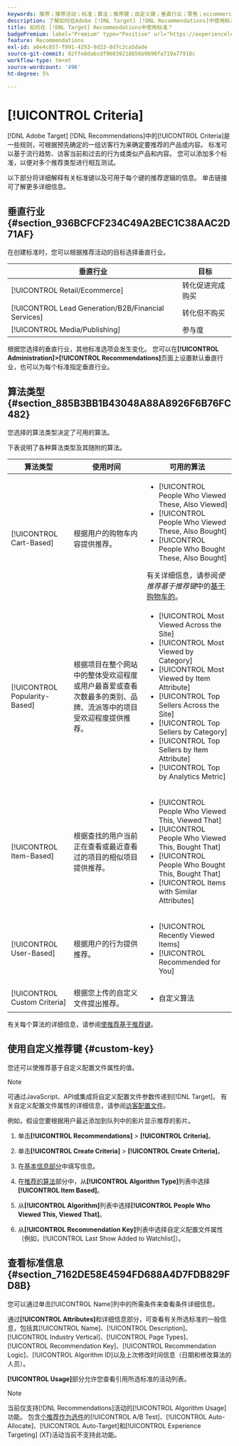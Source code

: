 ```yaml
---
keywords: 推荐；推荐活动；标准；算法；推荐键；自定义键；垂直行业；零售；eccommerce；商机生成；b2b；金融服务；媒体；发布
description: 了解如何在Adobe [!DNL Target] [!DNL Recommendations]中使用标准。
title: 如何在 [!DNL Target] Recommendations中使用标准？
badgePremium: label="Premium" type="Positive" url="https://experienceleague.adobe.com/docs/target/using/introduction/intro.html?lang=en#premium newtab=true" tooltip="查看Target Premium中包含的内容。"
feature: Recommendations
exl-id: a6e4c857-f991-4293-9d33-8d7c2ca5dade
source-git-commit: 02ffe8da6cdf96039218656b9690fa719a77910c
workflow-type: tm+mt
source-wordcount: '496'
ht-degree: 5%

---
```


# [!UICONTROL Criteria]

[!DNL Adobe Target] [!DNL Recommendations]中的[!UICONTROL Criteria]是一些规则，可根据预先确定的一组访客行为来确定要推荐的产品或内容。 标准可以基于流行趋势、访客当前和过去的行为或类似产品和内容。 您可以添加多个标准，以便对多个推荐类型进行相互测试。

以下部分将详细解释有关标准键以及可用于每个键的推荐逻辑的信息。 单击链接可了解更多详细信息。

## 垂直行业 {#section_936BCFCF234C49A2BEC1C38AAC2D71AF}

在创建标准时，您可以根据推荐活动的目标选择垂直行业。

| 垂直行业 | 目标 |
|--- |--- |
| [!UICONTROL Retail/Ecommerce] | 转化促进完成购买 |
| [!UICONTROL Lead Generation/B2B/Financial Services] | 转化但不购买 |
| [!UICONTROL Media/Publishing] | 参与度 |

根据您选择的垂直行业，其他标准选项会发生变化。 您可以在&#x200B;**[!UICONTROL Administration]>[!UICONTROL Recommendations]**&#x200B;页面上设置默认垂直行业，也可以为每个标准指定垂直行业。

## 算法类型 {#section_885B3BB1B43048A88A8926F6B76FC482}

您选择的算法类型决定了可用的算法。

下表说明了各种算法类型及其随附的算法。

| 算法类型 | 使用时间 | 可用的算法 |
| --- | --- | --- |
| [!UICONTROL Cart-Based] | 根据用户的购物车内容提供推荐。 | <ul><li>[!UICONTROL People Who Viewed These, Also Viewed]</li><li>[!UICONTROL People Who Viewed These, Also Bought]</li><li>[!UICONTROL People Who Bought These, Also Bought]</li></ul>有关详细信息，请参阅&#x200B;*使推荐基于推荐键*&#x200B;中的[基于购物车的](/help/main/c-recommendations/c-algorithms/base-the-recommendation-on-a-recommendation-key.md#cart-based)。 |
| [!UICONTROL Popularity-Based] | 根据项目在整个网站中的整体受欢迎程度或用户最喜爱或查看次数最多的类别、品牌、流派等中的项目受欢迎程度提供推荐。 | <ul><li>[!UICONTROL Most Viewed Across the Site]</li><li>[!UICONTROL Most Viewed by Category]</li><li>[!UICONTROL Most Viewed by Item Attribute]</li><li>[!UICONTROL Top Sellers Across the Site]</li><li>[!UICONTROL Top Sellers by Category]</li><li>[!UICONTROL Top Sellers by Item Attribute]</li><li>[!UICONTROL Top by Analytics Metric]</li></ul> |
| [!UICONTROL Item-Based] | 根据查找的用户当前正在查看或最近查看过的项目的相似项目提供推荐。 | <ul><li>[!UICONTROL People Who Viewed This, Viewed That]</li><li>[!UICONTROL People Who Viewed This, Bought That]</li><li>[!UICONTROL People Who Bought This, Bought That]</li><li>[!UICONTROL Items with Similar Attributes]</li></ul> |
| [!UICONTROL User-Based] | 根据用户的行为提供推荐。 | <ul><li>[!UICONTROL Recently Viewed Items]</li><li>[!UICONTROL Recommended for You]</li></ul> |
| [!UICONTROL Custom Criteria] | 根据您上传的自定义文件提出推荐。 | <ul><li>自定义算法</li></ul> |

有关每个算法的详细信息，请参阅[使推荐基于推荐键](/help/main/c-recommendations/c-algorithms/base-the-recommendation-on-a-recommendation-key.md)。

## 使用自定义推荐键 {#custom-key}

您还可以使推荐基于自定义配置文件属性的值。

>[!NOTE]
>
>可通过JavaScript、API或集成将自定义配置文件参数传递到[!DNL Target]。 有关自定义配置文件属性的详细信息，请参阅[访客配置文件](/help/main/c-target/c-visitor-profile/visitor-profile.md)。

例如，假设您要根据用户最近添加到队列中的影片显示推荐的影片。

1. 单击&#x200B;**[!UICONTROL Recommendations]** > **[!UICONTROL Criteria]**。

1. 单击&#x200B;**[!UICONTROL Create Criteria]** > **[!UICONTROL Create Criteria]**。

1. 在[基本信息部分](/help/main/c-recommendations/c-algorithms/create-new-algorithm.md#info)中填写信息。

1. 在[推荐的算法](/help/main/c-recommendations/c-algorithms/create-new-algorithm.md#rec-algo)部分中，从&#x200B;**[!UICONTROL Algorithm Type]**&#x200B;列表中选择&#x200B;**[!UICONTROL Item Based]**。

1. 从&#x200B;**[!UICONTROL Algorithm]**&#x200B;列表中选择&#x200B;**[!UICONTROL People Who Viewed This, Viewed That]**。

1. 从&#x200B;**[!UICONTROL Recommendation Key]**&#x200B;列表中选择自定义配置文件属性（例如，[!UICONTROL Last Show Added to Watchlist]）。

## 查看标准信息 {#section_7162DE58E4594FD688A4D7FDB829FD8B}

您可以通过单击[!UICONTROL Name]列中的所需条件来查看条件详细信息。

通过&#x200B;**[!UICONTROL Attributes]**&#x200B;和详细信息部分，可查看有关所选标准的一般信息，包括其[!UICONTROL Name]、[!UICONTROL Description]、[!UICONTROL Industry Vertical]、[!UICONTROL Page Types]、[!UICONTROL Recommendation Key]、[!UICONTROL Recommendation Logic]、[!UICONTROL Algorithm ID]以及上次修改时间信息（日期和修改算法的人员）。

**[!UICONTROL Usage]**&#x200B;部分允许您查看引用所选标准的活动列表。

>[!NOTE]
>
>当前仅支持[!DNL Recommendations]活动的[!UICONTROL Algorithm Usage]功能。 包含[个推荐作为选件](/help/main/c-recommendations/recommendations-as-an-offer.md)的[!UICONTROL A/B Test]、[!UICONTROL Auto-Allocate]、[!UICONTROL Auto-Target]和[!UICONTROL Experience Targeting] (XT)活动当前不支持此功能。
